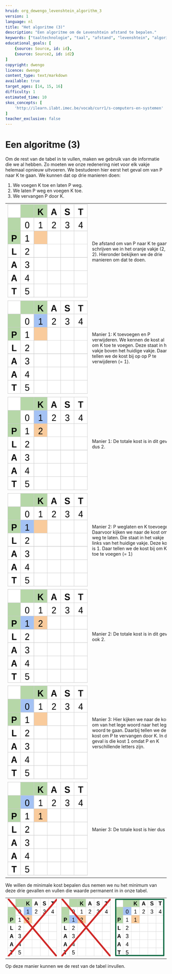 ```yaml
---
hruid: org_dewengo_levenshtein_algorithm_3
version: 1
language: nl
title: "Het algoritme (3)"
description: "Een algoritme om de Levenshtein afstand te bepalen."
keywords: ["taaltechnologie", "taal", "afstand", "levenshtein", "algoritme"]
educational_goals: [
    {source: Source, id: id}, 
    {source: Source2, id: id2}
]
copyright: dwengo
licence: dwengo
content_type: text/markdown
available: true
target_ages: [14, 15, 16]
difficulty: 1
estimated_time: 10
skos_concepts: [
    'http://ilearn.ilabt.imec.be/vocab/curr1/s-computers-en-systemen'
]
teacher_exclusive: false
---
```


# Een algoritme (3)

Om de rest van de tabel in te vullen, maken we gebruik van de informatie die we al hebben. Zo moeten we onze redenering niet voor elk vakje helemaal opnieuw uitvoeren. We bestuderen hier eerst het geval om van P naar K te gaan. We kunnen dat op drie manieren doen:

1. We voegen K toe en laten P weg.
2. We laten P weg en voegen K toe.
3. We vervangen P door K.

<div class="dwengo_content table_container">
    <table>
        <tr>
            <td style="width:375px;min-width:250px"><img src="img/levenshtein_example_step3.svg" alt="Tabel om afstand tussen woord voor te stellen" title="tabel om afstand tussen woord voor te stellen"></td>
            <td style="min-width:250px">De afstand om van P naar K te gaan schrijven we in het oranje vakje (2, 2). Hieronder bekijken we de drie manieren om dat te doen.</td>
        </tr>
        <tr>
            <td><img src="img/levenshtein_example_step4a.svg" alt="Tabel om afstand tussen woord voor te stellen" title="tabel om afstand tussen woord voor te stellen"></td>
            <td>Manier 1: K toevoegen en P verwijderen. We kennen de kost al om K toe te voegen. Deze staat in het vakje boven het huidige vakje. Daar tellen we de kost bij op op P te verwijderen (= 1).</td>
        </tr>
        <tr>
            <td><img src="img/levenshtein_example_step4b.svg" alt="Tabel om afstand tussen woord voor te stellen" title="tabel om afstand tussen woord voor te stellen"></td>
            <td>Manier 1: De totale kost is in dit geval dus 2.</td>
        </tr>
        <tr>
            <td><img src="img/levenshtein_example_step5a.svg" alt="Tabel om afstand tussen woord voor te stellen" title="tabel om afstand tussen woord voor te stellen"></td>
            <td>Manier 2: P weglaten en K toevoegen. Daarvoor kijken we naar de kost om P weg te laten. Die staat in het vakje links van het huidige vakje. Deze kost is 1. Daar tellen we de kost bij om K toe te voegen (= 1)</td>
        </tr>
        <tr>
            <td><img src="img/levenshtein_example_step5b.svg" alt="Tabel om afstand tussen woord voor te stellen" title="tabel om afstand tussen woord voor te stellen"></td>
            <td>Manier 2: De totale kost is in dit geval ook 2.</td>
        </tr>
        <tr>
            <td><img src="img/levenshtein_example_step6a.svg" alt="Tabel om afstand tussen woord voor te stellen" title="tabel om afstand tussen woord voor te stellen"></td>
            <td>Manier 3: Hier kijken we naar de kost om van het lege woord naar het lege woord te gaan. Daarbij tellen we de kost om P te vervangen door K. In dit geval is die kost 1 omdat P en K verschillende letters zijn.</td>
        </tr>
        <tr>
            <td><img src="img/levenshtein_example_step6b.svg" alt="Tabel om afstand tussen woord voor te stellen" title="tabel om afstand tussen woord voor te stellen"></td>
            <td>Manier 3: De totale kost is hier dus 1</td>
        </tr>
    </table>
</div>

We willen de minimale kost bepalen dus nemen we nu het minimum van deze drie gevallen en vullen die waarde permanent in in onze tabel.
<div class="dwengo_content table_container">
    <table>
        <tr>
            <td><img src="img/levenshtein_example_step7a.svg" alt="Tabel om afstand tussen woord voor te stellen" title="tabel om afstand tussen woord voor te stellen"></td>
            <td><img src="img/levenshtein_example_step7b.svg" alt="Tabel om afstand tussen woord voor te stellen" title="tabel om afstand tussen woord voor te stellen"></td>
            <td><img src="img/levenshtein_example_step7c.svg" alt="Tabel om afstand tussen woord voor te stellen" title="tabel om afstand tussen woord voor te stellen"></td>
        </tr>
    </table>
</div>


Op deze manier kunnen we de rest van de tabel invullen.
